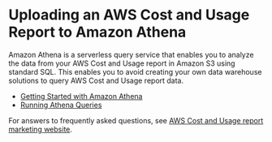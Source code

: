 # Uploading an AWS Cost and Usage Report to Amazon Athena<a name="athena"></a>

 Amazon Athena is a serverless query service that enables you to analyze the data from your AWS Cost and Usage report in Amazon S3 using standard SQL\. This enables you to avoid creating your own data warehouse solutions to query AWS Cost and Usage report data\. 
+ [Getting Started with Amazon Athena](setting-up-athena.md)
+ [Running Athena Queries](run-athena-sql.md)

For answers to frequently asked questions, see [AWS Cost and Usage report marketing website](https://aws.amazon.com/aws-cost-management/faqs/#cost-and-usage-report)\.
